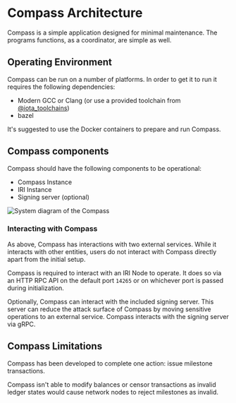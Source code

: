 # Compass Architecture

Compass is a simple application designed for minimal maintenance. The programs functions, as a coordinator, are simple as well.

## Operating Environment

Compass can be run on a number of platforms. In order to get it to run it requires the following dependencies:

- Modern GCC or Clang (or use a provided toolchain from [@iota_toolchains](https://github.com/iotaledger/toolchains))
- bazel

It's suggested to use the Docker containers to prepare and run Compass.

## Compass components

Compass should have the following components to be operational:

- Compass Instance
- IRI Instance
- Signing server (optional)

![System diagram of the Compass](../compass.png)

### Interacting with Compass

As above, Compass has interactions with two external services. While it interacts with other entities, users do not interact with Compass directly apart from the initial setup.

Compass is required to interact with an IRI Node to operate. It does so via an HTTP RPC API on the default port `14265` or on whichever port is passed during initialization.

Optionally, Compass can interact with the included signing server. This server can reduce the attack surface of Compass by moving sensitive operations to an external service. Compass interacts with the signing server via gRPC.

## Compass Limitations

Compass has been developed to complete one action: issue milestone transactions.

Compass isn't able to modify balances or censor transactions as invalid ledger states would cause network nodes to reject milestones as invalid.